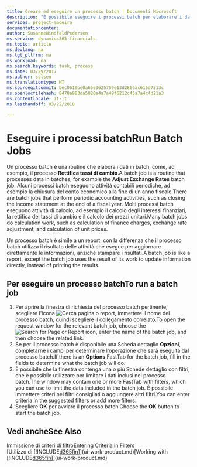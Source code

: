 ```yaml
---
title: Creare ed eseguire un processo batch | Documenti Microsoft
description: "È possibile eseguire i processi batch per elaborare i dati e aggiornare le informazioni, ad esempio, per attività contabili periodiche oppure per effettuare dei calcoli."
services: project-madeira
documentationcenter: 
author: SusanneWindfeldPedersen
ms.service: dynamics365-financials
ms.topic: article
ms.devlang: na
ms.tgt_pltfrm: na
ms.workload: na
ms.search.keywords: task, process
ms.date: 03/29/2017
ms.author: solsen
ms.translationtype: HT
ms.sourcegitcommit: bec0619be0a65e3625759e13d2866ac615d7513c
ms.openlocfilehash: 8478a983da5020a4a7a49f6212c45a7a4c4d21a3
ms.contentlocale: it-it
ms.lasthandoff: 03/22/2018

---
```

# <a name="run-batch-jobs"></a><span data-ttu-id="f6889-103">Eseguire i processi batch</span><span class="sxs-lookup"><span data-stu-id="f6889-103">Run Batch Jobs</span></span>
<span data-ttu-id="f6889-104">Un processo batch è una routine che elabora i dati in batch, come, ad esempio, il processo **Rettifica tassi di cambio**.</span><span class="sxs-lookup"><span data-stu-id="f6889-104">A batch job is a routine that processes data in batches, for example the **Adjust Exchange Rates** batch job.</span></span> <span data-ttu-id="f6889-105">Alcuni processi batch eseguono attività contabili periodiche, ad esempio la chiusura del conto economico alla fine di un anno fiscale.</span><span class="sxs-lookup"><span data-stu-id="f6889-105">There are batch jobs that perform periodic accounting activities, such as closing the income statement at the end of a fiscal year.</span></span> <span data-ttu-id="f6889-106">Molti processi batch eseguono attività di calcolo, ad esempio il calcolo degli interessi finanziari, la rettifica dei tassi di cambio e il calcolo dei prezzi unitari.</span><span class="sxs-lookup"><span data-stu-id="f6889-106">Many batch jobs do calculation work, such as calculation of finance charges, exchange rate adjustment, and calculation of unit prices.</span></span>

<span data-ttu-id="f6889-107">Un processo batch è simile a un report, con la differenza che il processo batch utilizza il risultato delle attività che esegue per aggiornare direttamente le informazioni, anziché stampare i risultati.</span><span class="sxs-lookup"><span data-stu-id="f6889-107">A batch job is like a report, except the batch job uses the result of its work to update information directly, instead of printing the results.</span></span>

## <a name="to-run-a-batch-job"></a><span data-ttu-id="f6889-108">Per eseguire un processo batch</span><span class="sxs-lookup"><span data-stu-id="f6889-108">To run a batch job</span></span>
1. <span data-ttu-id="f6889-109">Per aprire la finestra di richiesta del processo batch pertinente, scegliere l'icona ![Cerca pagina o report](media/ui-search/search_small.png "icona Cerca pagina o report"), immettere il nome del processo batch, quindi scegliere il collegamento correlato.</span><span class="sxs-lookup"><span data-stu-id="f6889-109">To open the request window for the relevant batch job, choose the ![Search for Page or Report](media/ui-search/search_small.png "Search for Page or Report icon") icon, enter the name of the batch job, and then choose the related link.</span></span>
2. <span data-ttu-id="f6889-110">Se per il processo batch è disponibile una Scheda dettaglio **Opzioni**, completarne i campi per determinare l'operazione che sarà eseguita dal processo batch.</span><span class="sxs-lookup"><span data-stu-id="f6889-110">If there is an **Options** FastTab for the batch job, fill in the fields to determine what the batch job will do.</span></span>
3. <span data-ttu-id="f6889-111">È possibile che la finestra contenga una o più Schede dettaglio con filtri, che è possibile utilizzare per limitare i dati inclusi nel processo batch.</span><span class="sxs-lookup"><span data-stu-id="f6889-111">The window may contain one or more FastTab with filters, which you can use to limit the data included in the batch job.</span></span> <span data-ttu-id="f6889-112">È possibile immettere criteri nei filtri consigliati o aggiungere altri filtri.</span><span class="sxs-lookup"><span data-stu-id="f6889-112">You can enter criteria in the suggested filters or add more filters.</span></span>
4. <span data-ttu-id="f6889-113">Scegliere **OK** per avviare il processo batch.</span><span class="sxs-lookup"><span data-stu-id="f6889-113">Choose the **OK** button to start the batch job.</span></span>

## <a name="see-also"></a><span data-ttu-id="f6889-114">Vedi anche</span><span class="sxs-lookup"><span data-stu-id="f6889-114">See Also</span></span>
[<span data-ttu-id="f6889-115">Immissione di criteri di filtro</span><span class="sxs-lookup"><span data-stu-id="f6889-115">Entering Criteria in Filters</span></span>](ui-enter-criteria-filters.md)  
<span data-ttu-id="f6889-116">[Utilizzo di [!INCLUDE[d365fin](includes/d365fin_md.md)]](ui-work-product.md)</span><span class="sxs-lookup"><span data-stu-id="f6889-116">[Working with [!INCLUDE[d365fin](includes/d365fin_md.md)]](ui-work-product.md)</span></span>

